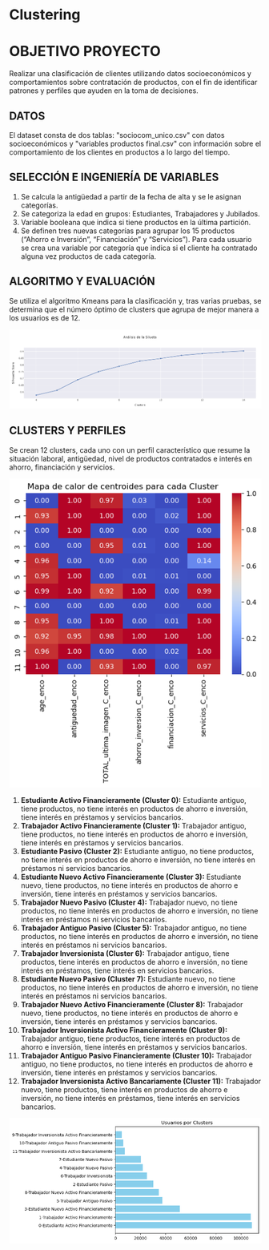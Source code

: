# Clustering

# OBJETIVO PROYECTO

Realizar una clasificación de clientes utilizando datos socioeconómicos y comportamientos sobre contratación de productos, con el fin de identificar patrones y perfiles que ayuden en la toma de decisiones.

## DATOS

El dataset consta de dos tablas: "sociocom_unico.csv" con datos socioeconómicos y "variables productos final.csv" con información sobre el comportamiento de los clientes en productos a lo largo del tiempo.

## SELECCIÓN E INGENIERÍA DE VARIABLES

1. Se calcula la antigüedad a partir de la fecha de alta y se le asignan categorías.
2. Se categoriza la edad en grupos: Estudiantes, Trabajadores y Jubilados.
3. Variable booleana que indica si tiene productos en la última partición.
4. Se definen tres nuevas categorías para agrupar los 15 productos (“Ahorro e Inversión”, “Financiación” y “Servicios”). Para cada usuario se crea una variable por categoría que indica si el cliente ha contratado alguna vez productos de cada categoría.

## ALGORITMO Y EVALUACIÓN

Se utiliza el algoritmo Kmeans para la clasificación y, tras varias pruebas, se determina que el número óptimo de clusters que agrupa de mejor manera a los usuarios es de 12.

<p align="center">
  <img src="/img/clusters.PNG" alt="clustering">
</p>

## CLUSTERS Y PERFILES

Se crean 12 clusters, cada uno con un perfil característico que resume la situación laboral, antigüedad, nivel de productos contratados e interés en ahorro, financiación y servicios.

<p align="center">
  <img src="/img/clustering_heatmap.png" alt="clustering">
</p>

1. **Estudiante Activo Financieramente (Cluster 0):** Estudiante antiguo, tiene productos, no tiene interés en productos de ahorro e inversión, tiene interés en préstamos y servicios bancarios.
2. **Trabajador Activo Financieramente (Cluster 1):** Trabajador antiguo, tiene productos, no tiene interés en productos de ahorro e inversión, tiene interés en préstamos y servicios bancarios.
3. **Estudiante Pasivo (Cluster 2):** Estudiante antiguo, no tiene productos, no tiene interés en productos de ahorro e inversión, no tiene interés en préstamos ni servicios bancarios.
4. **Estudiante Nuevo Activo Financieramente (Cluster 3):** Estudiante nuevo, tiene productos, no tiene interés en productos de ahorro e inversión, tiene interés en préstamos y servicios bancarios.
5. **Trabajador Nuevo Pasivo (Cluster 4):** Trabajador nuevo, no tiene productos, no tiene interés en productos de ahorro e inversión, no tiene interés en préstamos ni servicios bancarios.
6. **Trabajador Antiguo Pasivo (Cluster 5):** Trabajador antiguo, no tiene productos, no tiene interés en productos de ahorro e inversión, no tiene interés en préstamos ni servicios bancarios.
7. **Trabajador Inversionista (Cluster 6):** Trabajador antiguo, tiene productos, tiene interés en productos de ahorro e inversión, no tiene interés en préstamos, tiene interés en servicios bancarios.
8. **Estudiante Nuevo Pasivo (Cluster 7):** Estudiante nuevo, no tiene productos, no tiene interés en productos de ahorro e inversión, no tiene interés en préstamos ni servicios bancarios.
9. **Trabajador Nuevo Activo Financieramente (Cluster 8):** Trabajador nuevo, tiene productos, no tiene interés en productos de ahorro e inversión, tiene interés en préstamos y servicios bancarios.
10. **Trabajador Inversionista Activo Financieramente (Cluster 9):** Trabajador antiguo, tiene productos, tiene interés en productos de ahorro e inversión, tiene interés en préstamos y servicios bancarios.
11. **Trabajador Antiguo Pasivo Financieramente (Cluster 10):** Trabajador antiguo, no tiene productos, no tiene interés en productos de ahorro e inversión, tiene interés en préstamos y servicios bancarios.
12. **Trabajador Inversionista Activo Bancariamente (Cluster 11):** Trabajador nuevo, tiene productos, tiene interés en productos de ahorro e inversión, no tiene interés en préstamos, tiene interés en servicios bancarios.

<p align="center">
  <img src="/img/clustering_distri.png" alt="clustering">
</p>
